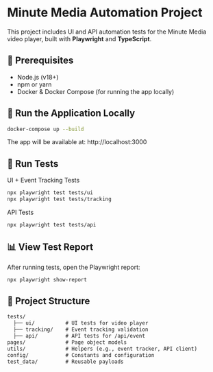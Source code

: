 # Minute Media Automation Project

This project includes UI and API automation tests for the Minute Media video player, built with **Playwright** and **TypeScript**.

## 🔧 Prerequisites

- Node.js (v18+)
- npm or yarn
- Docker & Docker Compose (for running the app locally)

## 🚀 Run the Application Locally

```bash
docker-compose up --build
```

The app will be available at: http://localhost:3000


## 🧪 Run Tests

UI + Event Tracking Tests

```bash
npx playwright test tests/ui
npx playwright test tests/tracking
```

API Tests

```bash
npx playwright test tests/api
```

## 📊 View Test Report
After running tests, open the Playwright report:

```bash
npx playwright show-report
```

## 📁 Project Structure

```markdown
tests/
  ├── ui/          # UI tests for video player
  ├── tracking/    # Event tracking validation
  ├── api/         # API tests for /api/event
pages/             # Page object models
utils/             # Helpers (e.g., event tracker, API client)
config/            # Constants and configuration
test_data/         # Reusable payloads
```